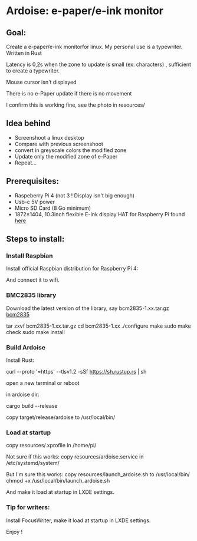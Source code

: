 # Ardoise: e-paper/e-ink monitor


## Goal:

Create a e-paper/e-ink monitorfor linux. My personal use is a typewriter.
Written in Rust

Latency is 0,2s when the zone to update is small (ex: characters) , sufficient to create a typewriter.

Mouse cursor isn't displayed

There is no e-Paper update if there is no movement

I confirm this is working fine, see the photo in resources/

## Idea behind

- Screenshoot a linux desktop
- Compare with previous screenshoot
- convert in greyscale colors the modified zone
- Update only the modified zone of e-Paper
- Repeat...

## Prerequisites:

- Raspeberry Pi 4 (not 3 ! Display isn't big enough)
- Usb-c 5V power
- Micro SD Card (8 Go minimum)
- 1872×1404, 10.3inch flexible E-Ink display HAT for Raspberry Pi found [here](https://www.waveshare.com/product/displays/e-paper/epaper-1/10.3inch-e-paper-hat-d.htm)

## Steps to install:

### Install Raspbian

Install official Raspbian distribution for Raspberry Pi 4:

And connect it to wifi.


### BMC2835 library
Download the latest version of the library, say bcm2835-1.xx.tar.gz [bcm2835](https://www.airspayce.com/mikem/bcm2835/)


tar zxvf bcm2835-1.xx.tar.gz
cd bcm2835-1.xx
./configure
make
sudo make check
sudo make install

### Build Ardoise

Install Rust:

curl --proto '=https' --tlsv1.2 -sSf https://sh.rustup.rs | sh

open a new terminal or reboot

in ardoise dir:

cargo build --release

copy target/release/ardoise to /usr/local/bin/


### Load at startup


copy resources/.xprofile in /home/pi/

Not sure if this works:
copy resources/ardoise.service in /etc/systemd/system/

But I'm sure this works:
copy resources/launch_ardoise.sh to /usr/local/bin/
chmod +x /usr/local/bin/launch_ardoise.sh

And make it load at startup in LXDE settings.

### Tip for writers:
Install FocusWriter, make it load at startup in LXDE settings.

Enjoy !
